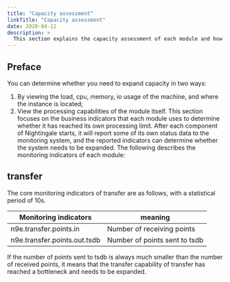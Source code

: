 ```yaml
---
title: "Capacity assessment"
linkTitle: "Capacity assessment"
date: 2020-04-12
description: >
  This section explains the capacity assessment of each module and how to determine whether it needs to be expanded.
---
```


## Preface
You can determine whether you need to expand capacity in two ways:
1. By viewing the load, cpu, memory, io usage of the machine, and  where the instance is located;
2. View the processing capabilities of the module itself. This section focuses on the business indicators that each module uses to determine whether it has reached its own processing limit.
After each component of Nightingale starts, it will report some of its own status data to the monitoring system, and the reported indicators can determine whether the system needs to be expanded.
The following describes the monitoring indicators of each module:

## transfer
The core monitoring indicators of transfer are as follows, with a statistical period of 10s.

| Monitoring indicators        | meaning   |
| --------   | ----- |
| n9e.transfer.points.in     | Number of receiving points| 
| n9e.transfer.points.out.tsdb        |Number of points sent to tsdb| 

If the number of points sent to tsdb is always much smaller than the number of received points, it means that the transfer capability of transfer has reached a bottleneck and needs to be expanded.
